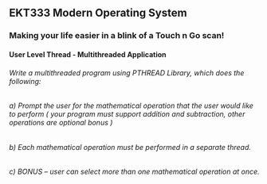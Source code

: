 ## EKT333 Modern Operating System
### Making your life easier in a blink of a Touch n Go scan!

#### User Level Thread - Multithreaded Application
###### Write a multithreaded program using PTHREAD Library, which does the following:<br>
######  a) Prompt the user for the mathematical operation that the user would like to perform ( your program must support addition and subtraction, other operations are optional bonus )<br>
######  b) Each mathematical operation must be performed in a separate thread.<br>
######  c) BONUS – user can select more than one mathematical operation at once.<br>
